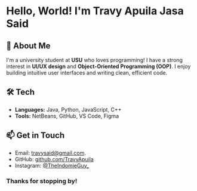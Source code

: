 # Hello, World! I'm Travy Apuila Jasa Said

## 🚀 About Me
I'm a university student at **USU** who loves programming! I have a strong interest in **UI/UX design** and **Object-Oriented Programming (OOP)**. I enjoy building intuitive user interfaces and writing clean, efficient code.

## 🛠️ Tech
- **Languages:** Java, Python, JavaScript, C++ 
- **Tools:** NetBeans, GitHub, VS Code, Figma 


## 📫 Get in Touch
- Email: [travysaid@gmail.com](travysaid@gmail.com).
- GitHub: [github.com/TravyApuila](https://github.com/TravyApuila)
- Instagram: [@TheIndomieGuy_](www.instagram.com/theindomieguy_)

### Thanks for stopping by!
